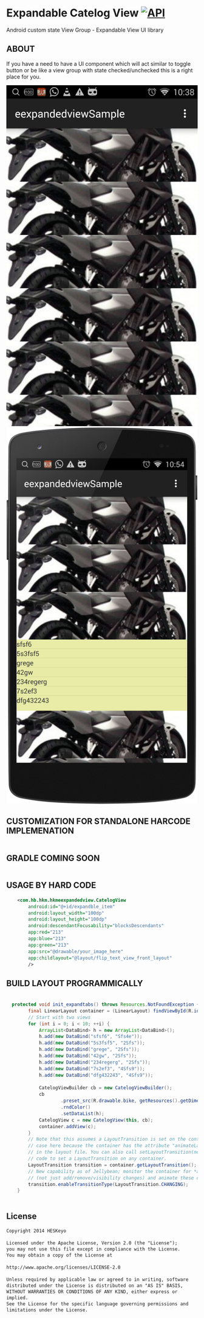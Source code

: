 Expandable Catelog View [![API](https://img.shields.io/badge/API-16%2B-lightgrey.svg?style=flat)](https://android-arsenal.com/api?level=16)
========
Android custom state View Group - Expandable View UI library


ABOUT
------
If you have a need to have a UI component which will act similar to toggle button or be like a view group with state checked/unchecked this is a right place for you.


![image](art/device-2015-02-25-223905.png) ![image](art/device-view.png)




CUSTOMIZATION FOR STANDALONE HARCODE IMPLEMENATION
------
```xml


```


GRADLE COMING SOON
------

```gradle

```


USAGE BY HARD CODE
------

```xml
    <com.hb.hkm.hkmeexpandedview.CatelogView
        android:id="@+id/expandble_item"
        android:layout_width="100dp"
        android:layout_height="100dp"
        android:descendantFocusability="blocksDescendants"
        app:red="213"
        app:blue="213"
        app:green="213"
        app:src="@drawable/your_image_here"
        app:childlayout="@layout/flip_text_view_front_layout"
        />
```

BUILD LAYOUT PROGRAMMICALLY
------

```java

  protected void init_expandtabs() throws Resources.NotFoundException {
        final LinearLayout container = (LinearLayout) findViewById(R.id.expanded_menu_list);
        // Start with two views
        for (int i = 0; i < 10; ++i) {
            ArrayList<DataBind> h = new ArrayList<DataBind>();
            h.add(new DataBind("sfsf6", "Sfs4e"));
            h.add(new DataBind("5s3fsf5", "2Sfs"));
            h.add(new DataBind("grege", "2Sfs"));
            h.add(new DataBind("42gw", "2Sfs"));
            h.add(new DataBind("234regerg", "2Sfs"));
            h.add(new DataBind("7s2ef3", "4Sfs9"));
            h.add(new DataBind("dfg432243", "4Sfs9"));

            CatelogViewBuilder cb = new CatelogViewBuilder();
            cb
                    .preset_src(R.drawable.bike, getResources().getDimension(R.dimen.home_collapsed))
                    .rndColor()
                    .setDataList(h);
            CatelogView c = new CatelogView(this, cb);
            container.addView(c);
        }
        // Note that this assumes a LayoutTransition is set on the container, which is the
        // case here because the container has the attribute "animateLayoutChanges" set to true
        // in the layout file. You can also call setLayoutTransition(new LayoutTransition()) in
        // code to set a LayoutTransition on any container.
        LayoutTransition transition = container.getLayoutTransition();
        // New capability as of Jellybean; monitor the container for *all* layout changes
        // (not just add/remove/visibility changes) and animate these changes as well.
        transition.enableTransitionType(LayoutTransition.CHANGING);
    }
    
```



License
----------

```
Copyright 2014 HESKeyo

Licensed under the Apache License, Version 2.0 (the "License");
you may not use this file except in compliance with the License.
You may obtain a copy of the License at

http://www.apache.org/licenses/LICENSE-2.0

Unless required by applicable law or agreed to in writing, software
distributed under the License is distributed on an "AS IS" BASIS,
WITHOUT WARRANTIES OR CONDITIONS OF ANY KIND, either express or implied.
See the License for the specific language governing permissions and
limitations under the License.
```
